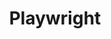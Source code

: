 ---
created: '2025-09-16T15:05:15.652262'
modified: '2025-09-19T21:15:49.098621'
ship_factor: 5
subtype: mcp-servers
tags: []
title: Playwright
type: tool
version: 1
---